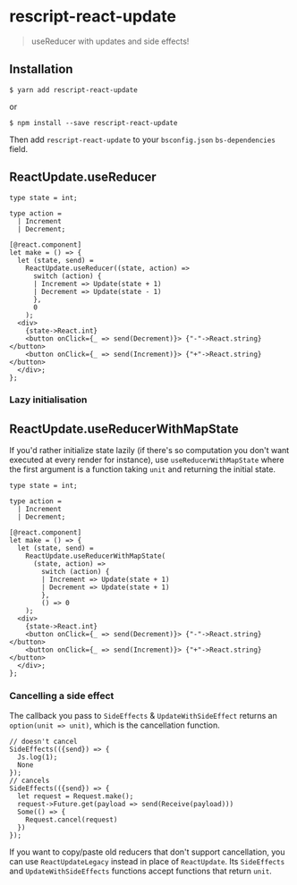 # rescript-react-update

> useReducer with updates and side effects!

## Installation

```console
$ yarn add rescript-react-update
```

or

```console
$ npm install --save rescript-react-update
```

Then add `rescript-react-update` to your `bsconfig.json` `bs-dependencies` field.

## ReactUpdate.useReducer

```reason
type state = int;

type action =
  | Increment
  | Decrement;

[@react.component]
let make = () => {
  let (state, send) =
    ReactUpdate.useReducer((state, action) =>
      switch (action) {
      | Increment => Update(state + 1)
      | Decrement => Update(state - 1)
      },
      0
    );
  <div>
    {state->React.int}
    <button onClick={_ => send(Decrement)}> {"-"->React.string} </button>
    <button onClick={_ => send(Increment)}> {"+"->React.string} </button>
  </div>;
};
```

### Lazy initialisation

## ReactUpdate.useReducerWithMapState

If you'd rather initialize state lazily (if there's so computation you don't want executed at every render for instance), use `useReducerWithMapState` where the first argument is a function taking `unit` and returning the initial state.

```reason
type state = int;

type action =
  | Increment
  | Decrement;

[@react.component]
let make = () => {
  let (state, send) =
    ReactUpdate.useReducerWithMapState(
      (state, action) =>
        switch (action) {
        | Increment => Update(state + 1)
        | Decrement => Update(state + 1)
        },
        () => 0
    );
  <div>
    {state->React.int}
    <button onClick={_ => send(Decrement)}> {"-"->React.string} </button>
    <button onClick={_ => send(Increment)}> {"+"->React.string} </button>
  </div>;
};
```

### Cancelling a side effect

The callback you pass to `SideEffects` & `UpdateWithSideEffect` returns an `option(unit => unit)`, which is the cancellation function.

```reason
// doesn't cancel
SideEffects(({send}) => {
  Js.log(1);
  None
});
// cancels
SideEffects(({send}) => {
  let request = Request.make();
  request->Future.get(payload => send(Receive(payload)))
  Some(() => {
    Request.cancel(request)
  })
});
```

If you want to copy/paste old reducers that don't support cancellation, you can use `ReactUpdateLegacy` instead in place of `ReactUpdate`. Its `SideEffects` and `UpdateWithSideEffects` functions accept functions that return `unit`.
